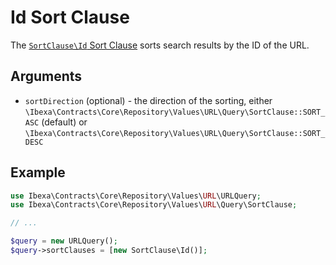 # Id Sort Clause

The [`SortClause\Id` Sort Clause](https://github.com/ibexa/core/blob/main/src/contracts/Repository/Values/URL/Query/SortClause/Id.php)
sorts search results by the ID of the URL.

## Arguments

- `sortDirection` (optional) - the direction of the sorting, either `\Ibexa\Contracts\Core\Repository\Values\URL\Query\SortClause::SORT_ASC` (default) or `\Ibexa\Contracts\Core\Repository\Values\URL\Query\SortClause::SORT_DESC`

## Example

``` php
use Ibexa\Contracts\Core\Repository\Values\URL\URLQuery;
use Ibexa\Contracts\Core\Repository\Values\URL\Query\SortClause;

// ...

$query = new URLQuery();
$query->sortClauses = [new SortClause\Id()];
```
